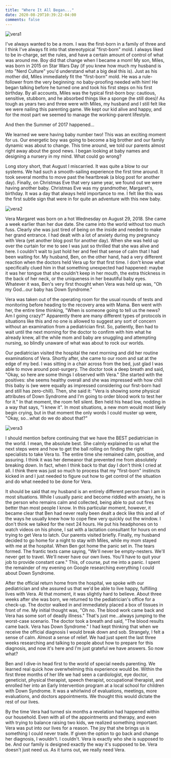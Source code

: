 ```yaml
---
title: "Where It All Began..."
date: 2020-08-29T10:39:22-04:00
comments: false
---
```


![vera1](/began/began1.jpg)

I've always wanted to be a mom.  I was the first-born in a family of three and I think I've always fit into that stereotypical "first-born" mold.  I always liked to be in-charge, set the rules, and have a certain amount of control of what was around me. Boy did that change when I became a mom! My son, Miles, was born in 2015 on Star Wars Day (if you knew how much my husband is into "Nerd Culture" you'd understand what a big deal this is).  Just as his mother did, Miles immediately fit the "first-born" mold.  He was a rule-follower from the very beginning: no baby-proofing needed with him!  He began talking before he turned one and took his first steps on his first birthday.  By all accounts, Miles was the typical first-born boy: cautious, sensitive, stubborn, and he absorbed things like a sponge (he still does)!  As tough as years two and three were with Miles, my husband and I still felt like we were nailing this parenting game.  We kept our kid alive and happy, and for the most part we seemed to manage the working-parent lifestyle.


And then the Summer of 2017 happened...


We learned we were having baby number two!  This was an exciting moment for us.  Our energetic boy was going to become a big brother and our family dynamic was about to change.  This time around, we told our parents almost right away about the good news.  I began looking at baby names and designing a nursery in my mind.  What could go wrong?


Long story short, that August I miscarried.  It was quite a blow to our systems.  We had such a smooth-sailing experience the first time around.  It took several months to move past the heartbreak (a blog post for another day).  Finally, on Christmas Eve that very same year, we found out we were having another baby.  Christmas Eve was my grandmother, Margaret's, birthday.  It was a day that always held importance to me.  I felt like this was the first subtle sign that were in for quite an adventure with this new baby.

![vera2](/began/began2.jpg)

Vera Margaret was born on a hot Wednesday on August 29, 2018.  She came a week earlier than her due date.  She came into the world without too much fuss.  Clearly she was just tired of being on the inside and needed to make her grand entrance.  I had dealt with a lot of anxiety during my pregnancy with Vera (yet another blog post for another day).  When she was held up over the curtain for me to see I was just so thrilled that she was alive and here.  I couldn't wait to just hold her and feel that sense of calm that I had been waiting for.  My husband, Ben, on the other hand, had a very different reaction when the doctors held Vera up for that first time.  I don't know what specifically clued him in that something unexpected had happened: maybe it was her tongue that she couldn't keep in her mouth, the extra thickness in the back of her neck, or the uniqueness in her beautiful baby eyes.  Whatever it was, Ben's very first thought when Vera was held up was, "Oh my God...our baby has Down Syndrome."  


Vera was taken out of the operating room for the usual rounds of tests and monitoring before heading to the recovery area with Mama.  Ben went with her, the entire time thinking, "When is someone going to tell us the news?  Am I going crazy?"  Apparently there are many different types of protocols in situations like this and no one is allowed to suggest any sort of concern without an examination from a pediatrician first.  So, patiently, Ben had to wait until the next morning for the doctor to confirm with him what he already knew, all the while mom and baby are snuggling and attempting nursing, so blindly unaware of what was about to rock our worlds.  


Our pediatrician visited the hospital the next morning and did her routine examinations of Vera.  Shortly after, she came to our room and sat at the edge of my bed.  I was sitting in a chair across from the bed, just glad I was able to move around post-surgery.  The doctor took a deep breath and said, "Okay, so here are some things I observed with Vera."  She started with the positives: she seems healthy overall and she was impressed with how chill this baby is (we were equally as impressed considering our first-born had and still has zero-chill).  Then, she said it: "Vera is showing some physical attributes of Down Syndrome and I'm going to order blood work to test her for it."  In that moment, the room fell silent.  Ben held his head low, nodding in a way that says, "I knew it".  In most situations, a new mom would most likely begin crying, but in that moment the only words I could muster up were, "Okay, so...what do we do about that?"  

![vera3](/began/began3.jpg)

I should mention before continuing that we have the BEST pediatrician in the world.  I mean, the absolute best.  She calmly explained to us what the next steps were and how to get the ball rolling on finding the right specialists to take Vera to.  The entire time she remained calm, positive, and assuring.  I think it was her demeanor that prevented me from absolutely breaking down.  In fact, when I think back to that day I don't think I cried at all.  I think there was just so much to process that my "first-born" instincts kicked in and I just needed to figure out how to get control of the situation and do what needed to be done for Vera.  


It should be said that my husband is an entirely different person than I am in most situations.  While I usually panic and become riddled with anxiety, he is the person who remains calm and collected, being able to put out fires better than most people I know.  In this particular moment, however, it became clear that Ben had never really been dealt a deck like this and all of the ways he usually knew how to cope flew very quickly out the window.  I don't think we talked for the next 24 hours.  He put his headphones on to watch videos on his phone, I sat with a lactation consultant for hours on end trying to get Vera to latch.  Our parents visited briefly.  Finally, my husband decided to go home for a night to stay with Miles, while my mom stayed with me at the hospital.  When Ben got home the panic set in. The tears formed.  The frantic texts came saying, "We'll never be empty-nesters.  We'll never get to travel.  We'll never have our own lives.  You'll have to quit your job to provide constant care."  This, of course, put me into a panic.  I spent the remainder of my evening on Google researching everything I could about Down Syndrome.  


After the official return home from the hospital, we spoke with our pediatrician and she assured us that we'd be able to live happy, fulfilling lives with Vera.  At that moment, it was slightly hard to believe.  About three weeks after she was born, we returned to the pediatrician's office for a check-up.  The doctor walked in and immediately placed a box of tissues in front of me.  My initial thought was, "Oh no.  The blood work came back and Vera has some sort of deadly illness."  That's just me...always jumping to the worst-case scenario.  The doctor took a breath and said, "The blood results came back.  Vera has Down Syndrome."  I had kept thinking that when we receive the official diagnosis I would break down and sob.  Strangely, I felt a sense of calm.  Almost a sense of relief.  We had just spent the last three weeks researching and talking to people about how to prepare for this diagnosis, and now it's here and I'm just grateful we have answers.  So now what?


Ben and I dive-in head first to the world of special needs parenting.  We learned real quick how overwhelming this experience would be.  Within the first three months of her life we had seen a cardiologist, eye doctor, geneticist, physical therapist, speech therapist, occupational therapist, and enrolled her into an Early Intervention program at a local school for children with Down Syndrome.  It was a whirlwind of evaluations, meetings, more evaluations, and doctors appointments.  We thought this would dictate the rest of our lives.  


By the time Vera had turned six months a revelation had happened within our household.  Even with all of the appointments and therapy, and even with trying to balance raising two kids, we realized something important.  Vera was put into our lives for a reason.  The joy that she brings us is something I could never trade.  If given the option to go back and change her diagnosis, I wouldn't.  I couldn't.  Vera is exactly who she is supposed to be.  And our family is designed exactly the way it's supposed to be.  Vera doesn't just need us.  As it turns out, we really need Vera.



